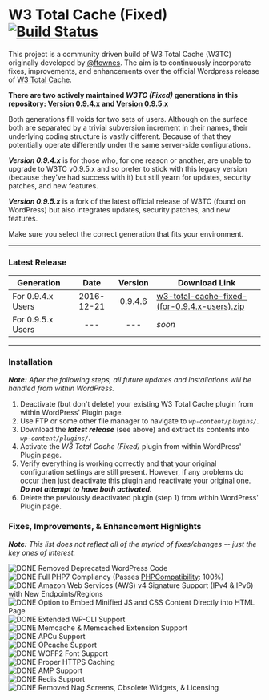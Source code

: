 # W3 Total Cache (Fixed) [![Build Status](https://travis-ci.org/szepeviktor/w3-total-cache-fixed.svg?branch=master)](https://travis-ci.org/szepeviktor/w3-total-cache-fixed)

This project is a community driven build of W3 Total Cache (W3TC) originally developed by [@ftownes](https://github.com/ftownes).  The aim is to continuously incorporate fixes, improvements, and enhancements over the official Wordpress release of [W3 Total Cache](https://wordpress.org/plugins/w3-total-cache/).

[DONE]: http://i65.tinypic.com/2dbjpn6.png "Feature Integrated"
[PENDING]: http://i68.tinypic.com/25000tw.png "Still Pending"

**There are two actively maintained _W3TC (Fixed)_ generations in this repository: [Version 0.9.4.x](https://github.com/szepeviktor/w3-total-cache-fixed/tree/v0.9.4.x) and [Version 0.9.5.x](https://github.com/szepeviktor/w3-total-cache-fixed/tree/v0.9.5.x)**<br>

Both generations fill voids for two sets of users.  Although on the surface both are separated by a trivial subversion increment in their names, their underlying coding structure is vastly different.  Because of that they potentially operate differently under the same server-side configurations.

**_Version 0.9.4.x_** is for those who, for one reason or another, are unable to upgrade to W3TC v0.9.5.x and so prefer to stick with this legacy version (because they've had success with it) but still yearn for updates, security patches, and new features.

**_Version 0.9.5.x_** is a fork of the latest official release of W3TC (found on WordPress) but also integrates updates, security patches, and new features.

Make sure you select the correct generation that fits your environment.

---

### Latest Release

| Generation    | Date |Version | Download Link
| ------------- |:-------------:|:-----:|-----|
| For 0.9.4.x Users      | 2016-12-21 | 0.9.4.6| [w3-total-cache-fixed-(for-0.9.4.x-users).zip]()
| For 0.9.5.x Users      | ---  | --- | _soon_

---

### Installation
_**Note:** After the following steps, all future updates and installations will be handled from within WordPress._

1. Deactivate (but don't delete) your existing W3 Total Cache plugin from within WordPress' Plugin page.
1. Use FTP or some other file manager to navigate to _`wp-content/plugins/`_.
1. Download the **_latest release_** (see above) and extract its contents into _`wp-content/plugins/`_.
1. Activate the _W3 Total Cache (Fixed)_ plugin from within WordPress' Plugin page.
1. Verify everything is working correctly and that your original configuration settings are still present.  However, if any problems do occur then just deactivate this plugin and reactivate your original one.  **_Do not attempt to have both activated._**
1. Delete the previously deactivated plugin (step 1) from within WordPress' Plugin page.

### Fixes, Improvements, & Enhancement Highlights
_**Note:** This list does not reflect all of the myriad of fixes/changes -- just the key ones of interest._

![DONE] Removed Deprecated WordPress Code<br>
![DONE] Full PHP7 Compliancy (Passes [PHPCompatibility](https://github.com/wimg/PHPCompatibility): 100%)<br>
![DONE] Amazon Web Services (AWS) v4 Signature Support (IPv4 &amp; IPv6) with New Endpoints/Regions<br>
![DONE] Option to Embed Minified JS and CSS Content Directly into HTML Page<br>
![DONE] Extended WP-CLI Support<br>
![DONE] Memcache & Memcached Extension Support<br>
![DONE] APCu Support<br>
![DONE] OPcache Support<br>
![DONE] WOFF2 Font Support<br>
![DONE] Proper HTTPS Caching<br>
![DONE] AMP Support<br>
![DONE] Redis Support<br>
![DONE] Removed Nag Screens, Obsolete Widgets, & Licensing<br>
